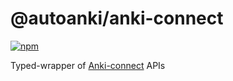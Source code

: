 # @autoanki/anki-connect

[![npm](https://img.shields.io/npm/v/@autoanki/anki-connect)](https://www.npmjs.com/package/@autoanki/anki-connect)

Typed-wrapper of [Anki-connect](https://github.com/FooSoft/anki-connect) APIs
